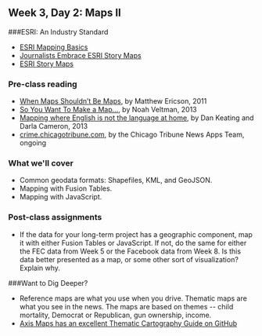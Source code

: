 ## Week 3, Day 2: Maps II

###ESRI: An Industry Standard
- [ESRI Mapping Basics](http://www.esri.com/connected#Mapping%20Our%20World)
- [Journalists Embrace ESRI Story Maps](https://blogs.esri.com/esri/esri-insider/2015/07/06/journalists-embrace-story-maps/)
- [ESRI Story Maps](http://storymaps.arcgis.com/en/)


### Pre-class reading

- [When Maps Shouldn’t Be Maps](http://www.ericson.net/content/2011/10/when-maps-shouldnt-be-maps/), by Matthew Ericson, 2011
- [So You Want To Make a Map...](https://github.com/veltman/learninglunches/tree/master/maps), by Noah Veltman, 2013
- [Mapping where English is not the language at home](http://www.washingtonpost.com/wp-srv/special/national/us-language-map/), by Dan Keating and Darla Cameron, 2013
- [crime.chicagotribune.com](http://crime.chicagotribune.com/), by the Chicago Tribune News Apps Team, ongoing

### What we'll cover

- Common geodata formats: Shapefiles, KML, and GeoJSON.
- Mapping with Fusion Tables.
- Mapping with JavaScript.

### Post-class assignments

- If the data for your long-term project has a geographic component, map it with either Fusion Tables or JavaScript. If not, do the same for either the FEC data from Week 5 or the Facebook data from Week 8. Is this data better presented as a map, or some other sort of visualization? Explain why.

###Want to Dig Deeper?

- Reference maps are what you use when you drive. Thematic maps are what you see in the news. The maps are based on themes -- child mortality, Democrat or Republican, gun ownership, income. 
- [Axis Maps has an excellent Thematic Cartography Guide on GitHub](http://axismaps.github.io/thematic-cartography/)
